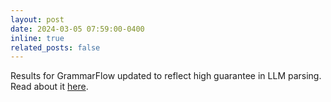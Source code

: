 ```yaml
---
layout: post
date: 2024-03-05 07:59:00-0400
inline: true 
related_posts: false
---
```


Results for GrammarFlow updated to reflect high guarantee in LLM parsing. Read about it [here](https://akshathraghav.github.io/projects/grammarflow/). 